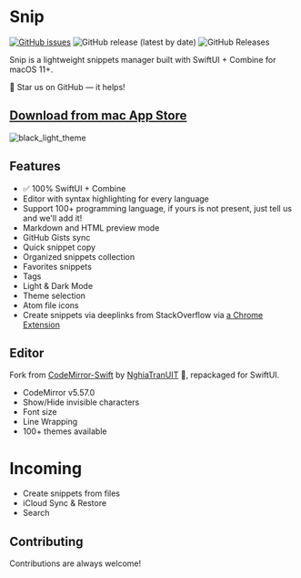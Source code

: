 Snip
====

[![GitHub issues](https://img.shields.io/github/issues/Pictarine/macos-snippets)](https://github.com/Pictarine/macos-snippets/issues)
![GitHub release (latest by date)](https://img.shields.io/github/v/release/Pictarine/macos-snippets)
![GitHub Releases](https://img.shields.io/github/downloads/Pictarine/macos-snippets/total)

Snip is a lightweight snippets manager built with SwiftUI + Combine for macOS 11+.

🌟 Star us on GitHub — it helps!

## [Download from mac App Store](https://apps.apple.com/us/app/id1527428847)

![black_light_theme](https://user-images.githubusercontent.com/1506323/101370529-e48ce700-38a9-11eb-8a53-6cabada85a7e.png)


## Features

* ✅ 100% SwiftUI + Combine
* Editor with syntax highlighting for every language
* Support 100+ programming language, if yours is not present, just tell us and we'll add it!
* Markdown and HTML preview mode
* GitHub Gists sync 
* Quick snippet copy
* Organized snippets collection
* Favorites snippets
* Tags
* Light & Dark Mode
* Theme selection
* Atom file icons
* Create snippets via deeplinks from StackOverflow via [a Chrome Extension](https://chrome.google.com/webstore/detail/snip-extractor/fioamfejealgknedajclejcnbilifopf)


## Editor 

Fork from [CodeMirror-Swift](https://github.com/ProxymanApp/CodeMirror-Swift) by [NghiaTranUIT](https://github.com/NghiaTranUIT) 🙏, repackaged for SwiftUI. 

* CodeMirror v5.57.0
* Show/Hide invisible characters
* Font size
* Line Wrapping
* 100+ themes available


# Incoming

- Create snippets from files
- iCloud Sync & Restore
- Search


## Contributing

Contributions are always welcome!
